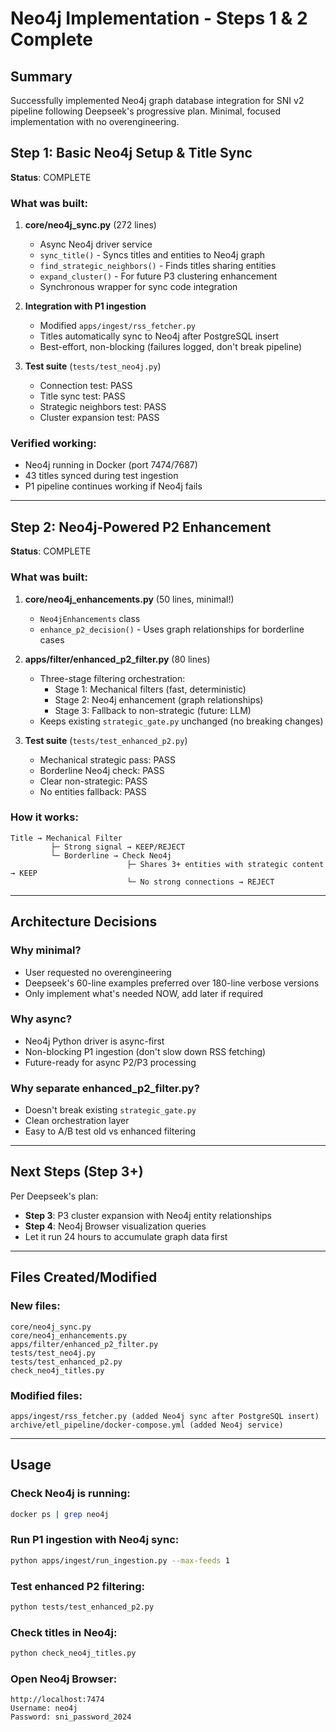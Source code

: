 # Neo4j Implementation - Steps 1 & 2 Complete

## Summary

Successfully implemented Neo4j graph database integration for SNI v2 pipeline following Deepseek's progressive plan. Minimal, focused implementation with no overengineering.

## Step 1: Basic Neo4j Setup & Title Sync

**Status**: COMPLETE

### What was built:
1. **core/neo4j_sync.py** (272 lines)
   - Async Neo4j driver service
   - `sync_title()` - Syncs titles and entities to Neo4j graph
   - `find_strategic_neighbors()` - Finds titles sharing entities
   - `expand_cluster()` - For future P3 clustering enhancement
   - Synchronous wrapper for sync code integration

2. **Integration with P1 ingestion**
   - Modified `apps/ingest/rss_fetcher.py`
   - Titles automatically sync to Neo4j after PostgreSQL insert
   - Best-effort, non-blocking (failures logged, don't break pipeline)

3. **Test suite** (`tests/test_neo4j.py`)
   - Connection test: PASS
   - Title sync test: PASS
   - Strategic neighbors test: PASS
   - Cluster expansion test: PASS

### Verified working:
- Neo4j running in Docker (port 7474/7687)
- 43 titles synced during test ingestion
- P1 pipeline continues working if Neo4j fails

---

## Step 2: Neo4j-Powered P2 Enhancement

**Status**: COMPLETE

### What was built:
1. **core/neo4j_enhancements.py** (50 lines, minimal!)
   - `Neo4jEnhancements` class
   - `enhance_p2_decision()` - Uses graph relationships for borderline cases

2. **apps/filter/enhanced_p2_filter.py** (80 lines)
   - Three-stage filtering orchestration:
     - Stage 1: Mechanical filters (fast, deterministic)
     - Stage 2: Neo4j enhancement (graph relationships)
     - Stage 3: Fallback to non-strategic (future: LLM)
   - Keeps existing `strategic_gate.py` unchanged (no breaking changes)

3. **Test suite** (`tests/test_enhanced_p2.py`)
   - Mechanical strategic pass: PASS
   - Borderline Neo4j check: PASS
   - Clear non-strategic: PASS
   - No entities fallback: PASS

### How it works:
```
Title → Mechanical Filter
         ├─ Strong signal → KEEP/REJECT
         └─ Borderline → Check Neo4j
                          ├─ Shares 3+ entities with strategic content → KEEP
                          └─ No strong connections → REJECT
```

---

## Architecture Decisions

### Why minimal?
- User requested no overengineering
- Deepseek's 60-line examples preferred over 180-line verbose versions
- Only implement what's needed NOW, add later if required

### Why async?
- Neo4j Python driver is async-first
- Non-blocking P1 ingestion (don't slow down RSS fetching)
- Future-ready for async P2/P3 processing

### Why separate enhanced_p2_filter.py?
- Doesn't break existing `strategic_gate.py`
- Clean orchestration layer
- Easy to A/B test old vs enhanced filtering

---

## Next Steps (Step 3+)

Per Deepseek's plan:
- **Step 3**: P3 cluster expansion with Neo4j entity relationships
- **Step 4**: Neo4j Browser visualization queries
- Let it run 24 hours to accumulate graph data first

---

## Files Created/Modified

### New files:
```
core/neo4j_sync.py
core/neo4j_enhancements.py
apps/filter/enhanced_p2_filter.py
tests/test_neo4j.py
tests/test_enhanced_p2.py
check_neo4j_titles.py
```

### Modified files:
```
apps/ingest/rss_fetcher.py (added Neo4j sync after PostgreSQL insert)
archive/etl_pipeline/docker-compose.yml (added Neo4j service)
```

---

## Usage

### Check Neo4j is running:
```bash
docker ps | grep neo4j
```

### Run P1 ingestion with Neo4j sync:
```bash
python apps/ingest/run_ingestion.py --max-feeds 1
```

### Test enhanced P2 filtering:
```bash
python tests/test_enhanced_p2.py
```

### Check titles in Neo4j:
```bash
python check_neo4j_titles.py
```

### Open Neo4j Browser:
```
http://localhost:7474
Username: neo4j
Password: sni_password_2024
```
